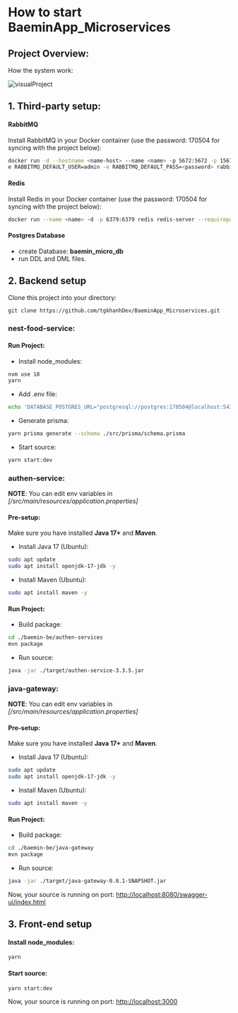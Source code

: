 # How to start BaeminApp_Microservices
##  Project Overview:
How the system work:

![visualProject](https://firebasestorage.googleapis.com/v0/b/swp391-a9fd3.appspot.com/o/portfolio%2Fvisualproject.png?alt=media&token=dab33394-a8f3-4bd9-ad8d-21ec46a6c510)

## 1. Third-party setup:
####    RabbitMQ
Install RabbitMQ in your Docker container (use the password: 170504 for syncing with the project below):

```bash
docker run -d --hostname <name-host> --name <name> -p 5672:5672 -p 15672:15672 -p 15692:15692 -
e RABBITMQ_DEFAULT_USER=admin -e RABBITMQ_DEFAULT_PASS=<password> rabbitmq:3-management
```

####    Redis
Install Redis in your Docker container (use the password: 170504 for syncing with the project below):
```bash
docker run --name <name> -d -p 6379:6379 redis redis-server --requirepass <password>
```

####    Postgres Database
-   create Database: **baemin_micro_db**
-   run DDL and DML files.


## 2. Backend setup
Clone this project into your directory:
```
git clone https://github.com/tgkhanhDev/BaeminApp_Microservices.git
```

###  **nest-food-service**:

####    Run Project:

*   Install node_modules:
```bash
nvm use 18
yarn
```

*   Add .env file:

```bash
echo 'DATABASE_POSTGRES_URL="postgresql://postgres:170504@localhost:5432/baemin_micro_db"' > .env
```

*   Generate prisma:

```bash
yarn prisma generate --schema ./src/prisma/schema.prisma 
```

*   Start source:
```bash
yarn start:dev
```

###  **authen-service**:
**NOTE**: You can edit env variables in *[/src/main/resources/application.properties]*

####    Pre-setup:
Make sure you have installed **Java 17+** and **Maven**.

-   Install Java 17 (Ubuntu):
```bash
sudo apt update
sudo apt install openjdk-17-jdk -y
```
-   Install Maven (Ubuntu):
```bash
sudo apt install maven -y
```

####    Run Project:
-   Build package:
```bash
cd ./baemin-be/authen-services
mvn package
```
-   Run source:
```bash
java -jar ./target/authen-service-3.3.5.jar
```


###  **java-gateway**:
**NOTE**: You can edit env variables in *[/src/main/resources/application.properties]*
####    Pre-setup:
Make sure you have installed **Java 17+** and **Maven**.

-   Install Java 17 (Ubuntu):
```bash
sudo apt update
sudo apt install openjdk-17-jdk -y
```
-   Install Maven (Ubuntu):
```bash
sudo apt install maven -y
```

####    Run Project:
-   Build package:
```bash
cd ./baemin-be/java-gateway
mvn package
```
-   Run source:
```bash
java -jar ./target/java-gateway-0.0.1-SNAPSHOT.jar
```



Now, your source is running on port: [http://localhost:8080/swagger-ui/index.html](http://localhost:8080/api-baemin)



## 3. Front-end setup
####    Install node_modules:
```bash
yarn
```

####    Start source:
```bash
yarn start:dev
```

Now, your source is running on port: [http://localhost:3000](http://localhost:3000/)
